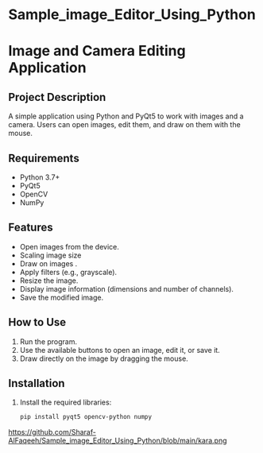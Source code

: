 # Sample_image_Editor_Using_Python
# Image and Camera Editing Application

## Project Description
A simple application using Python and PyQt5 to work with images and a camera. Users can open images, edit them, and draw on them with the mouse.

## Requirements
- Python 3.7+
- PyQt5
- OpenCV
- NumPy

## Features
- Open images from the device.
- Scaling image size
- Draw on images .
- Apply filters (e.g., grayscale).
- Resize the image.
- Display image information (dimensions and number of channels).
- Save the modified image.
   

## How to Use
1. Run the program.
2. Use the available buttons to open an image, edit it, or save it.
3. Draw directly on the image by dragging the mouse.

## Installation
1. Install the required libraries:
   ```bash
   pip install pyqt5 opencv-python numpy

https://github.com/Sharaf-AlFaqeeh/Sample_image_Editor_Using_Python/blob/main/kara.png
